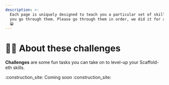 ```yaml
---
description: >-
  Each page is uniquely designed to teach you a particular set of skills 🛹  as
  you go through them. Please go through them in order, we did it for a reason
  😁
---
```


# 🧙‍♂️     About these challenges

**Challenges** are some fun tasks you can take on to level-up your Scaffold-eth skills.&#x20;

:construction\_site: Coming soon :construction\_site:&#x20;

